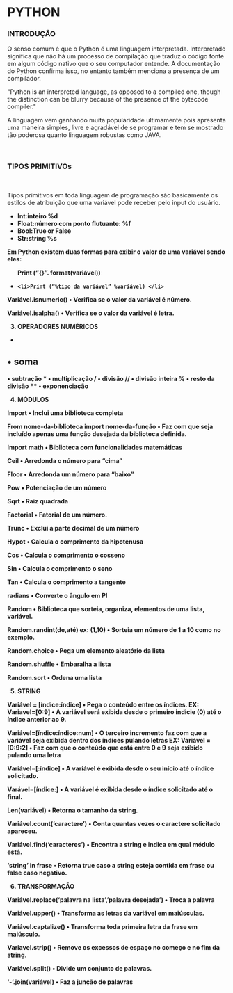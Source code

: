 
# PYTHON





<h3>INTRODUÇÃO</h3>

<p>O senso comum é que o Python é uma linguagem interpretada. Interpretado significa que não há um processo de compilação que traduz o código fonte em algum código nativo que o seu computador entende. A documentação do Python confirma isso, no entanto também menciona a presença de um compilador.</p>

<p>"Python is an interpreted language, as opposed to a compiled one, though the distinction can be blurry because of the presence of the bytecode compiler."</p>

<p>A linguagem vem ganhando muita popularidade ultimamente pois apresenta uma maneira simples, livre e agradável de se programar e tem se mostrado tão poderosa quanto linguagem robustas como JAVA.</p>

<br>

<h3>TIPOS PRIMITIVOs</h3>
<br>
<p>Tipos primitivos em toda linguagem de programação são basicamente os estilos de atribuição que uma variável pode receber pelo input do usuário.</p>

<ul>
 <li><b>Int:inteiro					%d</li>
  <li>Float:<b>número com ponto flutuante:	%f</li>
  <li>Bool:<b>True or False</li>
  <li>Str:<b>string 					%s</li>
</ul>

Em Python existem duas formas para exibir o valor de uma variável sendo eles:
<ul>
   Print (“{}”. format(variável))<li>

	<li>Print (“%tipo da variável” %variável) </li>
</ul>

Variável.isnumeric()
•	Verifica se o valor da variável é número.

Variável.isalpha()
•	Verifica se o valor da variável é letra.











3.	OPERADORES NUMÉRICOS

+
•	soma
-
•	subtração
*
•	multiplicação
/
•	divisão
//
•	divisão inteira
%
•	resto da divisão
**
•	exponenciação


4.	MÓDULOS

Import
•	Inclui uma biblioteca completa

From nome-da-biblioteca import nome-da-função
•	Faz com que seja incluído apenas uma função desejada da biblioteca definida.




Import math 
•	Biblioteca com funcionalidades matemáticas 

Ceil
•	Arredonda o número para “cima”

Floor
•	Arredonda um número para “baixo”

Pow
•	Potenciação de um número

Sqrt
•	Raiz quadrada

Factorial
•	Fatorial de um número.

Trunc
•	Exclui a parte decimal de um número

Hypot
•	Calcula o comprimento da hipotenusa

Cos
•	Calcula o comprimento o cosseno

Sin
•	Calcula o comprimento o seno

Tan
•	Calcula o comprimento a tangente

radians
•	Converte o ângulo em PI


Random
•	Biblioteca que sorteia, organiza, elementos de uma lista, variável.

Random.randint(de,até) ex: (1,10)
•	Sorteia um número de 1 a 10 como no exemplo.

Random.choice
•	Pega um elemento aleatório da lista

Random.shuffle
•	Embaralha a lista

Random.sort
•	Ordena uma lista 









5.	STRING

Variável = [índice:índice]
•	Pega o conteúdo entre os índices.
EX:
Variavel=[0:9]
•	A variável será exibida desde o primeiro indicie (0) até o índice anterior ao 9.

Variável=[índice:índice:num]
•	O terceiro incremento faz com que a variável seja exibida dentro dos índices pulando letras
EX:
Variável = [0:9:2]
•	Faz com que o conteúdo que está entre 0 e 9 seja exibido pulando uma letra

Variável=[:índice]
•	A variável é exibida desde o seu início até o índice solicitado.

Varável=[índice:]
•	A variável é exibida desde o índice solicitado até o final.


Len(variável)
•	Retorna o tamanho da string.

Variável.count(‘caractere’)
•	Conta quantas vezes o caractere solicitado apareceu.


Variável.find(‘caracteres’)
•	Encontra a string e indica em qual módulo está.

‘string’ in frase
•	Retorna true caso a string esteja contida em frase ou false caso negativo.


6.	TRANSFORMAÇÃO

Variável.replace(‘palavra na lista’,’palavra desejada’)
•	Troca a palavra

Variável.upper()
•	Transforma as letras da variável em maiúsculas.

Variável.captalize()
•	Transforma toda primeira letra da frase em maiúsculo.

Variavel.strip()
•	Remove os excessos de espaço no começo e no fim da string.

Variável.split()
•	Divide um conjunto de palavras.

‘-‘.join(variável)
•	Faz a junção de palavras
